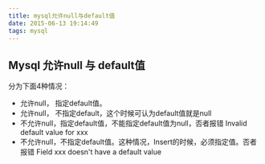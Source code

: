 ```yaml
---
title: mysql允许null与default值
date: 2015-06-13 19:14:49
tags: mysql
---
```

## Mysql 允许null 与 default值
分为下面4种情况：
- 允许null， 指定default值。
- 允许null， 不指定default，这个时候可认为default值就是null
- 不允许null，指定default值，不能指定default值为null，否者报错 Invalid default value for xxx
- 不允许null，不指定default值。这种情况，Insert的时候，必须指定值。否者报错 Field xxx doesn't have a default value
